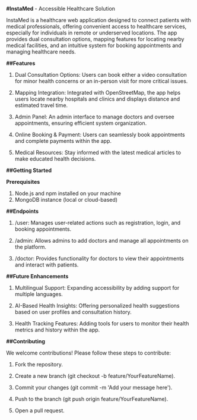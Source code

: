 **#InstaMed** - Accessible Healthcare Solution

InstaMed is a healthcare web application designed to connect patients with medical professionals, offering convenient access to healthcare services, especially for individuals in remote or underserved locations. The app provides dual consultation options, mapping features for locating nearby medical facilities, and an intuitive system for booking appointments and managing healthcare needs.

**##Features**

1. Dual Consultation Options: Users can book either a video consultation for minor health concerns or an in-person visit for more critical issues.

2. Mapping Integration: Integrated with OpenStreetMap, the app helps users locate nearby hospitals and clinics and displays distance and estimated travel time.

3. Admin Panel: An admin interface to manage doctors and oversee appointments, ensuring efficient system organization.

4. Online Booking & Payment: Users can seamlessly book appointments and complete payments within the app.

5. Medical Resources: Stay informed with the latest medical articles to make educated health decisions.

**##Getting Started**

**Prerequisites**

1. Node.js and npm installed on your machine
2. MongoDB instance (local or cloud-based)

**##Endpoints**

1. /user: Manages user-related actions such as registration, login, and booking appointments.

2. /admin: Allows admins to add doctors and manage all appointments on the platform.

3. /doctor: Provides functionality for doctors to view their appointments and interact with patients.

**##Future Enhancements**

1. Multilingual Support: Expanding accessibility by adding support for multiple languages.

2. AI-Based Health Insights: Offering personalized health suggestions based on user profiles and consultation history.

3. Health Tracking Features: Adding tools for users to monitor their health metrics and history within the app.

**##Contributing**

We welcome contributions! Please follow these steps to contribute:

1. Fork the repository.

2. Create a new branch (git checkout -b feature/YourFeatureName).

3. Commit your changes (git commit -m 'Add your message here').

4. Push to the branch (git push origin feature/YourFeatureName).

5. Open a pull request.
